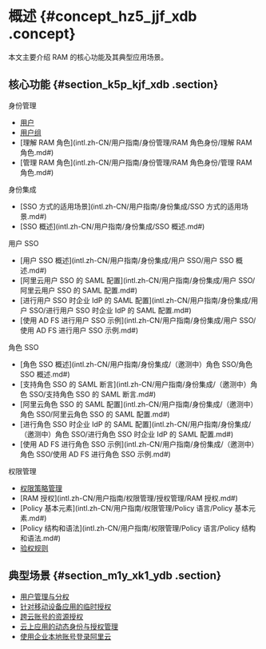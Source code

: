# 概述 {#concept_hz5_jjf_xdb .concept}

本文主要介绍 RAM 的核心功能及其典型应用场景。

## 核心功能 {#section_k5p_kjf_xdb .section}

身份管理

-   [用户](intl.zh-CN/用户指南/身份管理/用户管理/用户.md#)
-   [用户组](intl.zh-CN/用户指南/身份管理/用户管理/用户组.md#)
-   [理解 RAM 角色](intl.zh-CN/用户指南/身份管理/RAM 角色身份/理解 RAM 角色.md#)
-   [管理 RAM 角色](intl.zh-CN/用户指南/身份管理/RAM 角色身份/管理 RAM 角色.md#)

身份集成

-   [SSO 方式的适用场景](intl.zh-CN/用户指南/身份集成/SSO 方式的适用场景.md#)
-   [SSO 概述](intl.zh-CN/用户指南/身份集成/SSO 概述.md#)

用户 SSO

-   [用户 SSO 概述](intl.zh-CN/用户指南/身份集成/用户 SSO/用户 SSO 概述.md#)
-   [阿里云用户 SSO 的 SAML 配置](intl.zh-CN/用户指南/身份集成/用户 SSO/阿里云用户 SSO 的 SAML 配置.md#)
-   [进行用户 SSO 时企业 IdP 的 SAML 配置](intl.zh-CN/用户指南/身份集成/用户 SSO/进行用户 SSO 时企业 IdP 的 SAML 配置.md#)
-   [使用 AD FS 进行用户 SSO 示例](intl.zh-CN/用户指南/身份集成/用户 SSO/使用 AD FS 进行用户 SSO 示例.md#)

角色 SSO

-   [角色 SSO 概述](intl.zh-CN/用户指南/身份集成/（邀测中）角色 SSO/角色 SSO 概述.md#)
-   [支持角色 SSO 的 SAML 断言](intl.zh-CN/用户指南/身份集成/（邀测中）角色 SSO/支持角色 SSO 的 SAML 断言.md#)
-   [阿里云角色 SSO 的 SAML 配置](intl.zh-CN/用户指南/身份集成/（邀测中）角色 SSO/阿里云角色 SSO 的 SAML 配置.md#)
-   [进行角色 SSO 时企业 IdP 的 SAML 配置](intl.zh-CN/用户指南/身份集成/（邀测中）角色 SSO/进行角色 SSO 时企业 IdP 的 SAML 配置.md#)
-   [使用 AD FS 进行角色 SSO 示例](intl.zh-CN/用户指南/身份集成/（邀测中）角色 SSO/使用 AD FS 进行角色 SSO 示例.md#)

权限管理

-   [权限策略管理](intl.zh-CN/用户指南/权限管理/权限策略管理.md#)
-   [RAM 授权](intl.zh-CN/用户指南/权限管理/授权管理/RAM 授权.md#)
-   [Policy 基本元素](intl.zh-CN/用户指南/权限管理/Policy 语言/Policy 基本元素.md#)
-   [Policy 结构和语法](intl.zh-CN/用户指南/权限管理/Policy 语言/Policy 结构和语法.md#)
-   [验权规则](intl.zh-CN/用户指南/权限管理/验权规则.md#)

## 典型场景 {#section_m1y_xk1_ydb .section}

-   [用户管理与分权](intl.zh-CN/用户指南/典型场景/用户管理与分权.md#)
-   [针对移动设备应用的临时授权](intl.zh-CN/用户指南/典型场景/针对移动设备应用的临时授权.md#)
-   [跨云账号的资源授权](intl.zh-CN/用户指南/典型场景/跨云账号的资源授权.md#)
-   [云上应用的动态身份与授权管理](intl.zh-CN/用户指南/典型场景/云上应用的动态身份与授权管理.md#)
-   [使用企业本地账号登录阿里云](intl.zh-CN/用户指南/典型场景/使用企业本地账号登录阿里云.md#)

